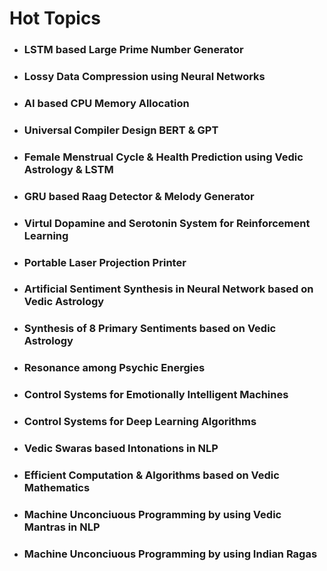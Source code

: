 # Hot Topics
* ### LSTM based Large Prime Number Generator
* ### Lossy Data Compression using Neural Networks
* ### AI based CPU Memory Allocation
* ### Universal Compiler Design BERT & GPT
* ### Female Menstrual Cycle & Health Prediction using Vedic Astrology & LSTM
* ### GRU based Raag Detector & Melody Generator
* ### Virtul Dopamine and Serotonin System for Reinforcement Learning
* ### Portable Laser Projection Printer
* ### Artificial Sentiment Synthesis in Neural Network based on Vedic Astrology
* ### Synthesis of 8 Primary Sentiments based on Vedic Astrology
* ### Resonance among Psychic Energies
* ### Control Systems for Emotionally Intelligent Machines
* ### Control Systems for Deep Learning Algorithms
* ### Vedic Swaras based Intonations in NLP
* ### Efficient Computation & Algorithms based on Vedic Mathematics
* ### Machine Unconciuous Programming by using Vedic Mantras in NLP
* ### Machine Unconciuous Programming by using Indian Ragas
